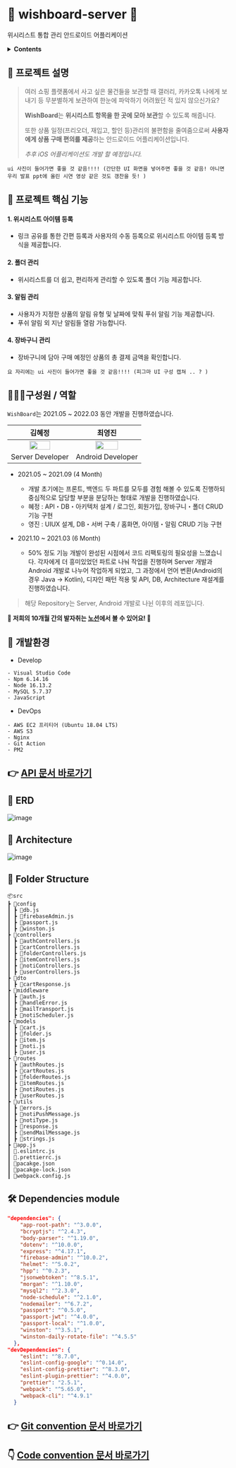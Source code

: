 # :green_heart: wishboard-server :green_heart:
위시리스트 통합 관리 안드로이드 어플리케이션

<details>
<summary><b>Contents</b></summary>
<div markdown="1">       

1. [프로젝트 설명](#프로젝트-설명)
2. [프로젝트 핵심 기능](#프로젝트-핵심-기능)
3. [구성원 / 역할](#구성원-/-역할)
4. [개발환경](#개발환경)
5. [API 문서](#API-문서-바로가기)
6. [ERD](#ERD)
7. [Architecture](#Architecture)
8. [Folder structure](#Folder-structure)
9. [Dependencies module](#Dependencies-module)
10. [Git convention](#Git-convention)
11. [Code convention](#Code-convention)

</div>
</details>

## 💭 프로젝트 설명
> 여러 쇼핑 플랫폼에서 사고 싶은 물건들을 보관할 때 갤러리, 카카오톡 나에게 보내기 등 무분별하게 보관하여 한눈에 파악하기 어려웠던 적 있지 않으신가요? 
>
>**WishBoard**는 **위시리스트 항목을 한 곳에 모아 보관**할 수 있도록 해줍니다. 
>
>또한 상품 일정(프리오더, 재입고, 할인 등)관리의 불편함을 줄여줌으로써 **사용자에게 상품 구매 편의를 제공**하는 안드로이드 어플리케이션입니다.
>
>_추후 iOS 어플리케이션도 개발 할 예정입니다._

`ui 사진이 들어가면 좋을 것 같음!!!! (간단한 UI 화면을 넣어주면 좋을 것 같음! 아니면 우리 발표 ppt에 올린 시연 영상 같은 것도 갱찬을 듯! )`

## 💭 프로젝트 핵심 기능
#### 1. 위시리스트 아이템 등록
- 링크 공유를 통한 간편 등록과 사용자의 수동 등록으로 위시리스트 아이템 등록 방식을 제공합니다.
#### 2. 폴더 관리
- 위시리스트를 더 쉽고, 편리하게 관리할 수 있도록 폴더 기능 제공합니다.
#### 3. 알림 관리
- 사용자가 지정한 상품의 알림 유형 및 날짜에 맞춰 푸쉬 알림 기능 제공합니다.
- 푸쉬 알림 외 지난 알림들 열람 가능합니다.
#### 4. 장바구니 관리
- 장바구니에 담아 구매 예정인 상품의 총 결제 금액을 확인합니다. 

`요 자리에는 ui 사진이 들어가면 좋을 것 같음!!!! (피그마 UI 구성 캡쳐 .. ? )`

## 🙋🏻‍♂️구성원 / 역할
`WishBoard`는 2021.05 ~ 2022.03 동안 개발을 진행하였습니다.

|김혜정|최영진|
|:---:|:---:|
|<img src="https://user-images.githubusercontent.com/68772751/139533613-e4695172-50b5-4f12-8d39-0dd93de7b774.png" width="60%" />|<img src="https://user-images.githubusercontent.com/68772751/157168318-69a254fd-2c12-4e12-b10e-90e75e9fab0a.png" width="60%" />|
|Server Developer|Android Developer|

- 2021.05 ~ 2021.09 (4 Month)
  - 개발 초기에는 프론트, 백엔드 두 파트를 모두를 경험 해볼 수 있도록 진행하되 중심적으로 담당할 부분을 분담하는 형태로 개발을 진행하였습니다.
  - 혜정 : API・DB・아키텍처 설계 / 로그인, 회원가입, 장바구니・폴더 CRUD 기능 구현
  - 영진 : UIUX 설계, DB・서버 구축 / 홈화면, 아이템・알림 CRUD 기능 구현 

- 2021.10 ~ 2021.03 (6 Month)
  - 50% 정도 기능 개발이 완성된 시점에서 코드 리팩토링의 필요성을 느꼈습니다. 각자에게 더 흥미있었던 파트로 나눠 작업을 진행하며 Server 개발과 Android 개발로 나누어 작업하게 되었고, 그 과정에서 언어 변환(Android의 경우 Java -> Kotlin), 디자인 패턴 적용 및 API, DB, Architecture 재설계를 진행하였습니다.

> 해당 Repository는 Server, Android 개발로 나뉜 이후의 레포입니다.

**:raised_hands: 저희의 10개월 간의 발자취는 [노션](https://www.notion.so/84c305675a7e43308bc8c90e94afeb9c?v=d8fbe05719154feeb03b8c234a5b861f)에서 볼 수 있어요! :raised_hands:**

## :toolbox: 개발환경
- Develop
```
- Visual Studio Code
- Npm 6.14.16
- Node 16.13.2
- MySQL 5.7.37
- JavaScript
```
- DevOps
```
- AWS EC2 프리티어 (Ubuntu 18.04 LTS)
- AWS S3
- Nginx
- Git Action
- PM2
```
## :point_right: [API 문서 바로가기](https://www.notion.so/84c305675a7e43308bc8c90e94afeb9c?v=6593c15e7edf4f6188f4a3e9c370c8d6&p=a48acc4185544784a0c78100fdc6ff45)

## :wrench: ERD
![image](https://user-images.githubusercontent.com/68772751/157206413-62111af6-dc6e-4865-8ae5-7f9cd542f272.png)

## :bank: Architecture
![image](https://user-images.githubusercontent.com/68772751/157170506-ac498a6a-afb0-44cd-a865-aa1ca5daed23.png)

## 📂 Folder Structure
```
📦src
┣ 📂config
┃ ┣ 📜db.js
┃ ┣ 📜firebaseAdmin.js
┃ ┣ 📜passport.js
┃ ┣ 📜winston.js
┣ 📂controllers
┃ ┣ 📜authControllers.js
┃ ┣ 📜cartControllers.js
┃ ┣ 📜folderControllers.js
┃ ┣ 📜itemControllers.js
┃ ┣ 📜notiControllers.js
┃ ┣ 📜userControllers.js
┣ 📂dto
┃ ┣ 📜cartResponse.js
┣ 📂middleware
┃ ┣ 📜auth.js
┃ ┣ 📜handleError.js
┃ ┣ 📜mailTransport.js
┃ ┣ 📜notiScheduler.js
┣ 📂models
┃ ┣ 📜cart.js
┃ ┣ 📜folder.js
┃ ┣ 📜item.js
┃ ┣ 📜noti.js
┃ ┣ 📜user.js
┣ 📂routes
┃ ┣ 📜authRoutes.js
┃ ┣ 📜cartRoutes.js
┃ ┣ 📜folderRoutes.js
┃ ┣ 📜itemRoutes.js
┃ ┣ 📜notiRoutes.js
┃ ┣ 📜userRoutes.js
┣ 📂utils
┃ ┣ 📜errors.js
┃ ┣ 📜notiPushMessage.js
┃ ┣ 📜notiType.js
┃ ┣ 📜response.js
┃ ┣ 📜sendMailMessage.js
┃ ┣ 📜strings.js
┣ 📜app.js
┃ 📜.eslintrc.js
┃ 📜.prettierrc.js
┃ 📜pacakge.json
┃ 📜pacakge-lock.json
┃ 📜webpack.config.js
```

## 🛠 Dependencies module
```json
"dependencies": {
    "app-root-path": "^3.0.0",
    "bcryptjs": "^2.4.3",
    "body-parser": "^1.19.0",
    "dotenv": "^10.0.0",
    "express": "^4.17.1",
    "firebase-admin": "^10.0.2",
    "helmet": "^5.0.2",
    "hpp": "^0.2.3",
    "jsonwebtoken": "^8.5.1",
    "morgan": "^1.10.0",
    "mysql2": "^2.3.0",
    "node-schedule": "^2.1.0",
    "nodemailer": "^6.7.2",
    "passport": "^0.5.0",
    "passport-jwt": "^4.0.0",
    "passport-local": "^1.0.0",
    "winston": "^3.5.1",
    "winston-daily-rotate-file": "^4.5.5"
  },
"devDependencies": {
    "eslint": "^8.7.0",
    "eslint-config-google": "^0.14.0",
    "eslint-config-prettier": "^8.3.0",
    "eslint-plugin-prettier": "^4.0.0",
    "prettier": "2.5.1",
    "webpack": "^5.65.0",
    "webpack-cli": "^4.9.1"
  }
```
## :point_right: [Git convention 문서 바로가기](https://www.notion.so/Server-Code-46541ebbcab74b149673b5eefe6c753e)

## :point_down: [Code convention 문서 바로가기](https://www.notion.so/Server-Code-46541ebbcab74b149673b5eefe6c753e)
